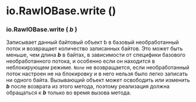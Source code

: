 # io.RawIOBase.write \(\)

### io.RawIOBase.write \( _b_ \)

Записывает данный байтовый объект b в базовый необработанный поток и возвращает количество записанных байтов. Это может быть меньше, чем длина _**b**_ в байтах, в зависимости от специфики базового необработанного потока, и особенно если он находится в неблокирующем режиме. `None` не возвращается, если необработанный поток настроен не на блокировку и в него нельзя было легко записать ни одного байта. Вызывающий объект может освободить или изменить _**b**_ после возврата из этого метода, поэтому реализация должна обращаться к _**b**_ только во время вызова метода.

